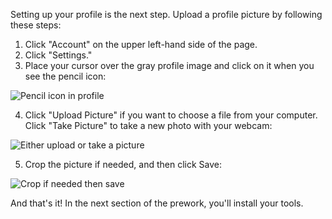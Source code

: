 <img style="display: none;" src="https://static.bc-edx.com/ai/ail-v-1-0/prework/m1/img/banner.jpg" alt="lesson banner" />

Setting up your profile is the next step. Upload a profile picture by following these steps:

1.  Click "Account" on the upper left-hand side of the page.
2.  Click "Settings."
3.  Place your cursor over the gray profile image and click on it when you see the pencil icon:

![Pencil icon in profile](https://static.bc-edx.com/ai/ail-v-1-0/prework/m1/img/data-PW-1-3-account-settings-icon.jpg)

4.  Click "Upload Picture" if you want to choose a file from your computer. Click "Take Picture" to take a new photo with your webcam:

![Either upload or take a picture](https://static.bc-edx.com/ai/ail-v-1-0/prework/m1/img/data-PW-1-3-upload-take-pic.jpg)

5.  Crop the picture if needed, and then click Save:

![Crop if needed then save](https://static.bc-edx.com/ai/ail-v-1-0/prework/m1/img/data-PW-1-2-save.jpg)

And that's it! In the next section of the prework, you'll install your tools.
